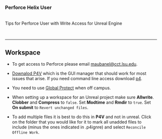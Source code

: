 <img src="https://via.placeholder.com/1000x4/45D7CA/45D7CA" alt="drawing" height="4px"/>

### Perforce Helix User

<img src="https://via.placeholder.com/1000x4/45D7CA/45D7CA" alt="drawing" height="4px"/>

Tips for Perforce User with Write Access for Unreal Engine

<br>

---

## Workspace

- To get access to Perforce please email [maubanel@cct.lsu.edu](mailto:maubanel@cct.lsu.edu).

- [Downalod P4V](https://www.perforce.com/downloads/helix-visual-client-p4v) which is the GUI manager that should work for most issues that arise.  If you need command line access download [p4](https://www.perforce.com/products/helix-core-apps/command-line-client).

- You need to use [Global Protect]() when off campus.

- When setting up a workspace for an Unreal project make sure **Allwrite**. **Clobber** and **Compress** to `false`.  Set **Modtime** and **Rmdir** to `true`.  Set **On submit** to `Revert unchanged files`.

- To add multiple files it is best to do this in **P4V** and not in unreal.  Click on the folder that you would like for it to mark all unadded files to include (minus the ones indicated in .p4ignre) and select `Reconcile Offline Work`.



<br><br>

